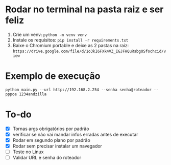 # Rodar no terminal na pasta raiz e ser feliz

1. Crie um venv: `python -m venv venv`
2. Instale os requisitos: `pip install -r requirements.txt`
3. Baixe o Chromium portable e deixe as 2 pastas na raiz: `https://drive.google.com/file/d/1o3kI6FXk4VZ_IGJFHQuRsbgOSfochcid/view`

# Exemplo de execução

`python main.py --url http://192.168.2.254 --senha senha@roteador --pppoe 1234andzilla`

# To-do 

- [x] Tornas args obrigatórios por padrão 
- [x] verificar se não vai mandar infos erradas antes de executar
- [x] Rodar em segundo plano por padrão
- [x] Rodar sem precisar instalar um navegador
- [ ] Teste no Linux
- [ ] Validar URL e senha do roteador
